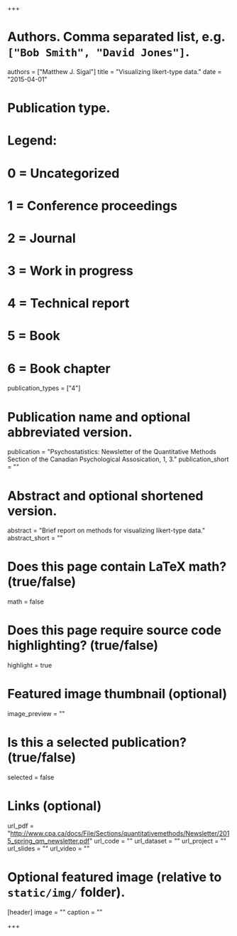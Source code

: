 +++

# Authors. Comma separated list, e.g. `["Bob Smith", "David Jones"]`.
authors = ["Matthew J. Sigal"]
title = "Visualizing likert-type data."
date = "2015-04-01"

# Publication type.
# Legend:
# 0 = Uncategorized
# 1 = Conference proceedings
# 2 = Journal
# 3 = Work in progress
# 4 = Technical report
# 5 = Book
# 6 = Book chapter
publication_types = ["4"]

# Publication name and optional abbreviated version.
publication = "Psychostatistics: Newsletter of the Quantitative Methods Section of the Canadian Psychological Assosication, 1, 3."
publication_short = ""

# Abstract and optional shortened version.
abstract = "Brief report on methods for visualizing likert-type data."
abstract_short = ""

# Does this page contain LaTeX math? (true/false)
math = false

# Does this page require source code highlighting? (true/false)
highlight = true

# Featured image thumbnail (optional)
image_preview = ""

# Is this a selected publication? (true/false)
selected = false

# Links (optional)
url_pdf = "http://www.cpa.ca/docs/File/Sections/quantitativemethods/Newsletter/2015_spring_qm_newsletter.pdf"
url_code = ""
url_dataset = ""
url_project = ""
url_slides = ""
url_video = ""

# Optional featured image (relative to `static/img/` folder).
[header]
image = ""
caption = ""

+++
